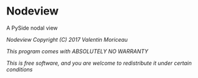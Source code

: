 # Nodeview

A PySide nodal view


_Nodeview  Copyright (C) 2017  Valentin Moriceau_

_This program comes with ABSOLUTELY NO WARRANTY_

_This is free software, and you are welcome to redistribute it under certain conditions_
